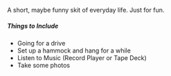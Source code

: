
A short, maybe funny skit of everyday life. Just for fun.

##### Things to Include

- Going for a drive
- Set up a hammock and hang for a while
- Listen to Music (Record Player or Tape Deck)
- Take some photos


